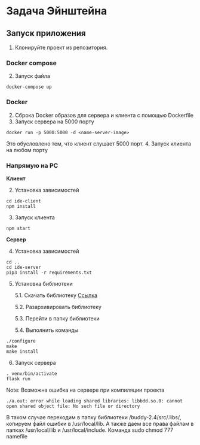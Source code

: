 # Задача Эйнштейна

## Запуск приложения
1. Клонируйте проект из репозитория.

### Docker compose
2. Запуск файла 
```
docker-compose up
```

### Docker
2. Сброка Docker образов для сервера и клиента с помощью Dockerfile
3. Запуск сервера на 5000 порту
```
docker run -p 5000:5000 -d <name-server-image>
```
Это обусловлено тем, что клиент слушает 5000 порт.
4. Запуск клиента на любом порту

### Напрямую на PC

**Клиент**

2. Установка зависимостей
```
cd ide-client
npm install
```
3. Запуск клиента
```
npm start
```

**Сервер**

4. Установка зависимостей
```
cd ..
cd ide-server
pip3 install -r requirements.txt
```

5. Установка библиотеки

    5.1. Скачать библиотеку [Ссылка](https://sourceforge.net/projects/buddy/files/buddy/BuDDy%202.4/)
    
    5.2. Разархивировать библиотеку 
    
    5.3. Перейти в папку библиотеки

    5.4. Выполнить команды
```
./configure
make
make install
```

6. Запуск сервера
```
. venv/bin/activate
flask run
```

Note: Возможна ошибка на сервере при компиляции проекта 

```
./a.out: error while loading shared libraries: libbdd.so.0: cannot open shared object file: No such file or directory
```
В таком случае переходим в папку библиотеки /buddy-2.4/src/.libs/, копируем файл ошибки в /usr/local/lib.
А также даем все права файлам в папках /usr/local/lib и /usr/local/include. Команда sudo chmod 777 namefile
